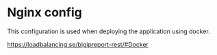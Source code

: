 # Nginx config
This configuration is used when deploying the application using docker.

https://loadbalancing.se/bigipreport-rest/#Docker